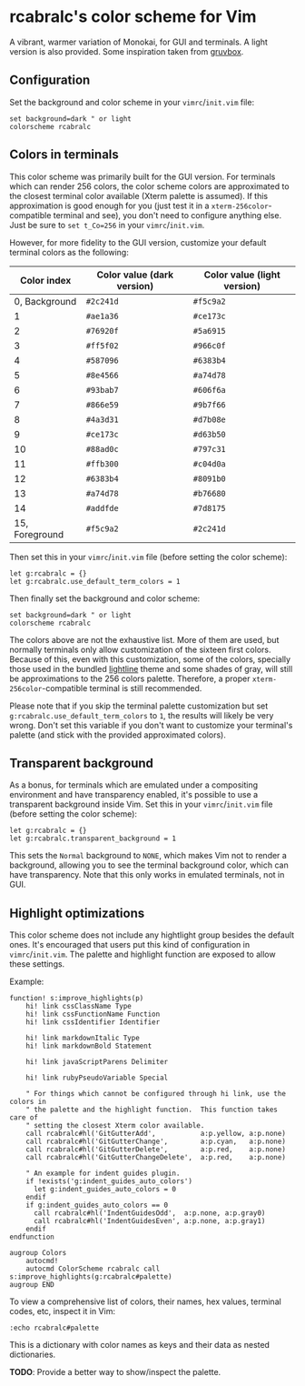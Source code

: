 # rcabralc's color scheme for Vim

A vibrant, warmer variation of Monokai, for GUI and terminals.  A light
version is also provided.  Some inspiration taken from
[gruvbox](https://github.com/morhetz/gruvbox).


## Configuration

Set the background and color scheme in your `vimrc`/`init.vim` file:

```vim
set background=dark " or light
colorscheme rcabralc
```


## Colors in terminals

This color scheme was primarily built for the GUI version.  For terminals
which can render 256 colors, the color scheme colors are approximated to the
closest terminal color available (Xterm palette is assumed).  If this
approximation is good enough for you (just test it in a
`xterm-256color`-compatible terminal and see), you don't need to configure
anything else.  Just be sure to `set t_Co=256` in your `vimrc`/`init.vim`.

However, for more fidelity to the GUI version, customize your default terminal
colors as the following:

Color index    | Color value (dark version) | Color value (light version)
-------------- | -------------------------- | ---------------------------
0, Background  | `#2c241d`                  | `#f5c9a2`
1              | `#ae1a36`                  | `#ce173c`
2              | `#76920f`                  | `#5a6915`
3              | `#ff5f02`                  | `#966c0f`
4              | `#587096`                  | `#6383b4`
5              | `#8e4566`                  | `#a74d78`
6              | `#93bab7`                  | `#606f6a`
7              | `#866e59`                  | `#9b7f66`
8              | `#4a3d31`                  | `#d7b08e`
9              | `#ce173c`                  | `#d63b50`
10             | `#88ad0c`                  | `#797c31`
11             | `#ffb300`                  | `#c04d0a`
12             | `#6383b4`                  | `#8091b0`
13             | `#a74d78`                  | `#b76680`
14             | `#addfde`                  | `#7d8175`
15, Foreground | `#f5c9a2`                  | `#2c241d`

Then set this in your `vimrc`/`init.vim` file (before setting the color
scheme):

```vim
let g:rcabralc = {}
let g:rcabralc.use_default_term_colors = 1
```

Then finally set the background and color scheme:

```vim
set background=dark " or light
colorscheme rcabralc
```

The colors above are not the exhaustive list.  More of them are used, but
normally terminals only allow customization of the sixteen first colors.
Because of this, even with this customization, some of the colors, specially
those used in the bundled
[lightline](https://github.com/itchyny/lightline.vim) theme and some shades of
gray, will still be approximations to the 256 colors palette.  Therefore, a
proper `xterm-256color`-compatible terminal is still recommended.

Please note that if you skip the terminal palette customization but set
`g:rcabralc.use_default_term_colors` to `1`, the results will likely be very
wrong.  Don't set this variable if you don't want to customize your terminal's
palette (and stick with the provided approximated colors).


## Transparent background

As a bonus, for terminals which are emulated under a compositing environment
and have transparency enabled, it's possible to use a transparent background
inside Vim.  Set this in your `vimrc`/`init.vim` file (before setting the
color scheme):

```vim
let g:rcabralc = {}
let g:rcabralc.transparent_background = 1
```

This sets the `Normal` background to `NONE`, which makes Vim not to render a
background, allowing you to see the terminal background color, which can have
transparency.  Note that this only works in emulated terminals, not in GUI.


## Highlight optimizations

This color scheme does not include any hightlight group besides the default
ones.  It's encouraged that users put this kind of configuration in
`vimrc`/`init.vim`.  The palette and highlight function are exposed to allow
these settings.

Example:

```vim
function! s:improve_highlights(p)
    hi! link cssClassName Type
    hi! link cssFunctionName Function
    hi! link cssIdentifier Identifier

    hi! link markdownItalic Type
    hi! link markdownBold Statement

    hi! link javaScriptParens Delimiter

    hi! link rubyPseudoVariable Special

    " For things which cannot be configured through hi link, use the colors in
    " the palette and the highlight function.  This function takes care of
    " setting the closest Xterm color available.
    call rcabralc#hl('GitGutterAdd',           a:p.yellow, a:p.none)
    call rcabralc#hl('GitGutterChange',        a:p.cyan,   a:p.none)
    call rcabralc#hl('GitGutterDelete',        a:p.red,    a:p.none)
    call rcabralc#hl('GitGutterChangeDelete',  a:p.red,    a:p.none)

    " An example for indent guides plugin.
    if !exists('g:indent_guides_auto_colors')
      let g:indent_guides_auto_colors = 0
    endif
    if g:indent_guides_auto_colors == 0
      call rcabralc#hl('IndentGuidesOdd',  a:p.none, a:p.gray0)
      call rcabralc#hl('IndentGuidesEven', a:p.none, a:p.gray1)
    endif
endfunction

augroup Colors
    autocmd!
    autocmd ColorScheme rcabralc call s:improve_highlights(g:rcabralc#palette)
augroup END
```

To view a comprehensive list of colors, their names, hex values, terminal
codes, etc, inspect it in Vim:

```vim
:echo rcabralc#palette
```

This is a dictionary with color names as keys and their data as nested
dictionaries.

**TODO**: Provide a better way to show/inspect the palette.
